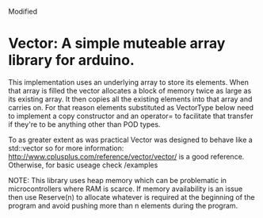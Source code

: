 Modified

# Vector: A simple muteable array library for arduino. 

This implementation uses an underlying array to store its elements. When that array is filled the vector allocates a block of memory twice as large as its existing array. It then copies all the existing elements into that array and carries on. For that reason elements substituted as VectorType below need to implement a copy constructor and an operator= to facilitate that transfer if they're to be anything other than POD types.

To as greater extent as was practical Vector was designed to behave like a std::vector so for more information: http://www.cplusplus.com/reference/vector/vector/ is a good reference. Otherwise, for basic useage check /examples

NOTE: This library uses heap memory which can be problematic in microcontrollers where RAM is scarce. If memory availability is an issue then use Reserve(n) to allocate whatever is required at the beginning of the program and avoid pushing more than n elements during the program.


